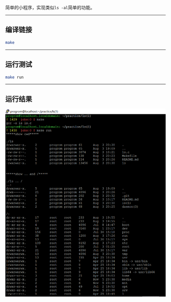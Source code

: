 简单的小程序，实现类似`ls -al`简单的功能。

***
## 编译链接
```bash
make
```

***
## 运行测试
```bash
make run
```

***
## 运行结果
![运行结果](ls_00.png)
